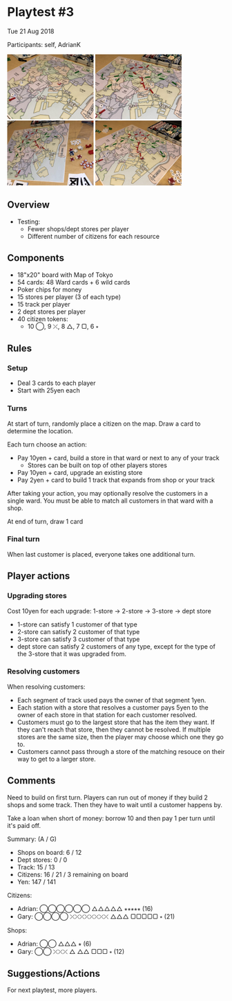 # Playtest #3

Tue 21 Aug 2018

Participants: self, AdrianK

<img src="images/pt03/pt03-0652.jpg" height="150px"/> <img src="images/pt03/pt03-0653.jpg" height="150px"/> <img src="images/pt03/pt03-0654.jpg" height="150px"/> <img src="images/pt03/pt03-0655.jpg" height="150px"/>

## Overview

* Testing:
	* Fewer shops/dept stores per player
	* Different number of citizens for each resource

## Components

* 18"x20" board with Map of Tokyo
* 54 cards: 48 Ward cards + 6 wild cards
* Poker chips for money
* 15 stores per player (3 of each type)
* 15 track per player
* 2 dept stores per player
* 40 citizen tokens:
	* 10 ◯, 9 ⤫, 8 △, 7 ▢, 6 ⭒

## Rules

### Setup

* Deal 3 cards to each player
* Start with 25yen each

### Turns

At start of turn, randomly place a citizen on the map. Draw a card to determine the location.

Each turn choose an action:

* Pay 10yen + card, build a store in that ward or next to any of your track
	* Stores can be built on top of other players stores
* Pay 10yen + card, upgrade an existing store
* Pay 2yen + card to build 1 track that expands from shop or your track

After taking your action, you may optionally resolve the customers in a single ward. You must be able to match all customers in that ward with a shop.

At end of turn, draw 1 card

### Final turn

When last customer is placed, everyone takes one additional turn.

## Player actions

### Upgrading stores

Cost 10yen for each upgrade: 1-store -> 2-store -> 3-store -> dept store

* 1-store can satisfy 1 customer of that type
* 2-store can satisfy 2 customer of that type
* 3-store can satisfy 3 customer of that type
* dept store can satisfy 2 customers of any type, except for the type of the 3-store that it was upgraded from.

### Resolving customers

When resolving customers:

* Each segment of track used pays the owner of that segment 1yen.
* Each station with a store that resolves a customer pays 5yen to the owner of each store in that station for each customer resolved.
* Customers must go to the largest store that has the item they want. If they can't reach that store, then they cannot be resolved. If multiple stores are the same size, then the player may choose which one they go to.
* Customers cannot pass through a store of the matching resouce on their way to get to a larger store.
 
## Comments

Need to build on first turn. Players can run out of money if they build 2 shops and some track. Then they have to wait until a customer happens by.

Take a loan when short of money: borrow 10 and then pay 1 per turn until it's paid off.

Summary: (A / G)

* Shops on board: 6 / 12
* Dept stores: 0 / 0
* Track: 15 / 13
* Citizens: 16 / 21 / 3 remaining on board
* Yen: 147 / 141

Citizens:

* Adrian: ◯◯◯◯◯◯ △△△△△ ⭒⭒⭒⭒⭒ (16)
* Gary: ◯◯◯◯ ⤫⤫⤫⤫⤫⤫⤫⤫ △△△ ▢▢▢▢▢ ⭒ (21)

Shops:

* Adrian: ◯◯ △△△ ⭒ (6)
* Gary: ◯◯ ⤫⤫⤫ △ △△ ▢▢▢ ⭒ (12)

## Suggestions/Actions

For next playtest, more players.

